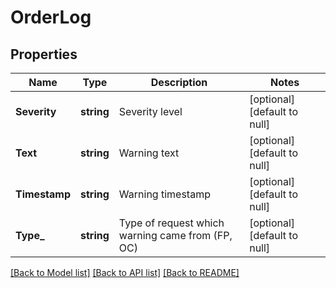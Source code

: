 # OrderLog

## Properties
Name | Type | Description | Notes
------------ | ------------- | ------------- | -------------
**Severity** | **string** | Severity level | [optional] [default to null]
**Text** | **string** | Warning text | [optional] [default to null]
**Timestamp** | **string** | Warning timestamp | [optional] [default to null]
**Type_** | **string** | Type of request which warning came from (FP, OC) | [optional] [default to null]

[[Back to Model list]](../README.md#documentation-for-models) [[Back to API list]](../README.md#documentation-for-api-endpoints) [[Back to README]](../README.md)


